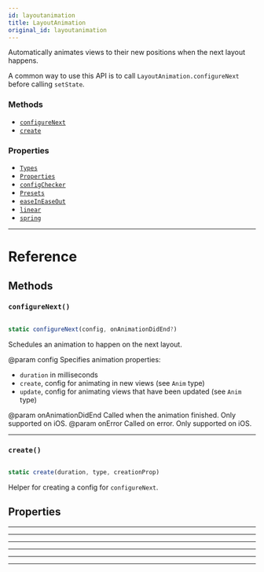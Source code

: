 ```yaml
---
id: layoutanimation
title: LayoutAnimation
original_id: layoutanimation
---
```


Automatically animates views to their new positions when the next layout happens.

A common way to use this API is to call `LayoutAnimation.configureNext` before calling `setState`.

### Methods

- [`configureNext`](layoutanimation.md#configurenext)
- [`create`](layoutanimation.md#create)

### Properties

- [`Types`](layoutanimation.md#types)
- [`Properties`](layoutanimation.md#properties)
- [`configChecker`](layoutanimation.md#configchecker)
- [`Presets`](layoutanimation.md#presets)
- [`easeInEaseOut`](layoutanimation.md#easeineaseout)
- [`linear`](layoutanimation.md#linear)
- [`spring`](layoutanimation.md#spring)

---

# Reference

## Methods

### `configureNext()`

```jsx

static configureNext(config, onAnimationDidEnd?)

```

Schedules an animation to happen on the next layout.

@param config Specifies animation properties:

- `duration` in milliseconds
- `create`, config for animating in new views (see `Anim` type)
- `update`, config for animating views that have been updated (see `Anim` type)

@param onAnimationDidEnd Called when the animation finished. Only supported on iOS. @param onError Called on error. Only supported on iOS.

---

### `create()`

```jsx

static create(duration, type, creationProp)

```

Helper for creating a config for `configureNext`.

## Properties

---

---

---

---

---

---

